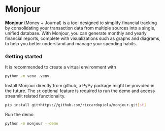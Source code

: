 # Monjour

**Monjour** (Money + Journal) is a tool designed to simplify financial tracking by consolidating your transaction data from multiple sources into a single, unified database. With Monjour, you can generate monthly and yearly financial reports, complete with visualizations such as graphs and diagrams, to help you better understand and manage your spending habits.

### Getting started

It is recommended to create a virtual environment with

```sh
python -m venv .venv
```

Install Monjour directly from github, a PyPy package might be provided in the future. The `st` optional feature is required to run the demo and access streamlit related functionality.

```sh
pip install git+https://github.com/riccardopiola/monjour.git[st]
```

Run the demo

```sh
python -m monjour --demo
```

